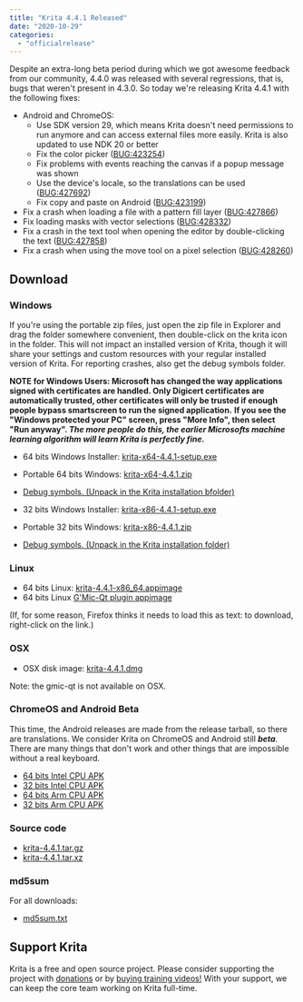 ```yaml
---
title: "Krita 4.4.1 Released"
date: "2020-10-29"
categories: 
  - "officialrelease"
---
```


Despite an extra-long beta period during which we got awesome feedback from our community, 4.4.0 was released with several regressions, that is, bugs that weren't present in 4.3.0. So today we're releasing Krita 4.4.1 with the following fixes:

- Android and ChromeOS:
    - Use SDK version 29, which means Krita doesn't need permissions to run anymore and can access external files more easily. Krita is also updated to use NDK 20 or better
    - Fix the color picker ([BUG:423254](https://bugs.kde.org/show_bug.cgi?id=423254))
    - Fix problems with events reaching the canvas if a popup message was shown
    - Use the device's locale, so the translations can be used ([BUG:427692](https://bugs.kde.org/show_bug.cgi?id=427692))
    - Fix copy and paste on Android ([BUG:423199](https://bugs.kde.org/show_bug.cgi?id=423199))
- Fix a crash when loading a file with a pattern fill layer ([BUG:427866](https://bugs.kde.org/show_bug.cgi?id=427866))
- Fix loading masks with vector selections ([BUG:428332](https://bugs.kde.org/show_bug.cgi?id=428332))
- Fix a crash in the text tool when opening the editor by double-clicking the text ([BUG:427858](https://bugs.kde.org/show_bug.cgi?id=427858))
- Fix a crash when using the move tool on a pixel selection ([BUG:428260](https://bugs.kde.org/show_bug.cgi?id=428260))

## Download

### Windows

If you're using the portable zip files, just open the zip file in Explorer and drag the folder somewhere convenient, then double-click on the krita icon in the folder. This will not impact an installed version of Krita, though it will share your settings and custom resources with your regular installed version of Krita. For reporting crashes, also get the debug symbols folder.

**NOTE for Windows Users: Microsoft has changed the way applications signed with certificates are handled. Only Digicert certificates are automatically trusted, other certificates will only be trusted if enough people bypass smartscreen to run the signed application.** **If you see the "Windows protected your PC" screen, press "More Info", then select "Run anyway". _The more people do this, the earlier Microsofts machine learning algorithm will learn Krita is perfectly fine._**

- 64 bits Windows Installer: [krita-x64-4.4.1-setup.exe](https://download.kde.org/stable/krita/4.4.1/krita-x64-4.4.1-setup.exe)
- Portable 64 bits Windows: [krita-x64-4.4.1.zip](https://download.kde.org/stable/krita/4.4.1/krita-x64-4.4.1.zip)
- [Debug symbols. (Unpack in the Krita installation bfolder)](https://download.kde.org/stable/krita/4.4.1/krita-x64-4.4.1-dbg.zip)

- 32 bits Windows Installer: [krita-x86-4.4.1-setup.exe](https://download.kde.org/stable/krita/4.4.1/krita-x86-4.4.1-setup.exe)
- Portable 32 bits Windows: [krita-x86-4.4.1.zip](https://download.kde.org/stable/krita/4.4.1/krita-x86-4.4.1.zip)
- [Debug symbols. (Unpack in the Krita installation folder)](https://download.kde.org/stable/krita/4.4.1/krita-x86-4.4.1-dbg.zip)

### Linux

- 64 bits Linux: [krita-4.4.1-x86_64.appimage](https://download.kde.org/stable/krita/4.4.1/krita-4.4.1-x86_64.appimage)
- 64 bits Linux [G'Mic-Qt plugin appimage](https://download.kde.org/stable/krita/4.4.1/gmic_krita_qt-x86_64.appimage)

(If, for some reason, Firefox thinks it needs to load this as text: to download, right-click on the link.)

### OSX

- OSX disk image: [krita-4.4.1.dmg](https://download.kde.org/stable/krita/4.4.1/krita-4.4.1.dmg)

Note: the gmic-qt is not available on OSX.

### ChromeOS and Android Beta

This time, the Android releases are made from the release tarball, so there are translations. We consider Krita on ChromeOS and Android still **_beta_**. There are many things that don't work and other things that are impossible without a real keyboard.

- [64 bits Intel CPU APK](https://download.kde.org/stable/krita/4.4.1/krita-x86_64-4.4.1-release.apk)
- [32 bits Intel CPU APK](https://download.kde.org/stable/krita/4.4.1/krita-x86-4.4.1-release.apk)
- [64 bits Arm CPU APK](https://download.kde.org/stable/krita/4.4.1/krita-arm64-4.4.1-release.apk)
- [32 bits Arm CPU APK](https://download.kde.org/stable/krita/4.4.1/krita-arm32-4.4.1-release.apk)

### Source code

- [krita-4.4.1.tar.gz](https://download.kde.org/stable/krita/4.4.1/krita-4.4.1.tar.gz)
- [krita-4.4.1.tar.xz](https://download.kde.org/stable/krita/4.4.1/krita-4.4.1.tar.xz)

### md5sum

For all downloads:

- [md5sum.txt](https://download.kde.org/stable/krita/4.4.1/md5sum.txt)

## Support Krita

Krita is a free and open source project. Please consider supporting the project with [donations](/support-us/donations/) or by [buying training videos!](/shop/) With your support, we can keep the core team working on Krita full-time.
